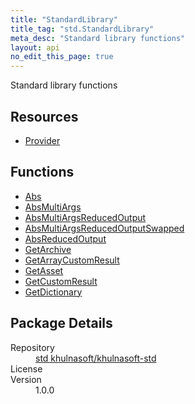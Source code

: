 ```yaml
---
title: "StandardLibrary"
title_tag: "std.StandardLibrary"
meta_desc: "Standard library functions"
layout: api
no_edit_this_page: true
---
```


<!-- WARNING: this file was generated by test. -->
<!-- Do not edit by hand unless you're certain you know what you are doing! -->

Standard library functions

<h2 id="resources">Resources</h2>
<ul class="api">
    <li><a href="provider/" title="Provider">Provider</a></li>
</ul>

<h2 id="functions">Functions</h2>
<ul class="api">
    <li><a href="abs/" title="Abs">Abs</a></li>
    <li><a href="absmultiargs/" title="AbsMultiArgs">AbsMultiArgs</a></li>
    <li><a href="absmultiargsreducedoutput/" title="AbsMultiArgsReducedOutput">AbsMultiArgsReducedOutput</a></li>
    <li><a href="absmultiargsreducedoutputswapped/" title="AbsMultiArgsReducedOutputSwapped">AbsMultiArgsReducedOutputSwapped</a></li>
    <li><a href="absreducedoutput/" title="AbsReducedOutput">AbsReducedOutput</a></li>
    <li><a href="getarchive/" title="GetArchive">GetArchive</a></li>
    <li><a href="getarraycustomresult/" title="GetArrayCustomResult">GetArrayCustomResult</a></li>
    <li><a href="getasset/" title="GetAsset">GetAsset</a></li>
    <li><a href="getcustomresult/" title="GetCustomResult">GetCustomResult</a></li>
    <li><a href="getdictionary/" title="GetDictionary">GetDictionary</a></li>
</ul>

<h2 id="package-details">Package Details</h2>
<dl class="package-details">
	<dt>Repository</dt>
	<dd><a href="https://github.com/khulnasoft/khulnasoft-std">std khulnasoft/khulnasoft-std</a></dd>
	<dt>License</dt>
	<dd></dd>
	<dt>Version</dt>
	<dd>1.0.0</dd>
</dl>

